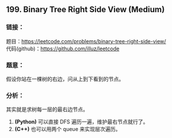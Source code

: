 ## 199. Binary Tree Right Side View (Medium)

### **链接**：
题目：https://leetcode.com/problems/binary-tree-right-side-view/  
代码(github)：https://github.com/illuz/leetcode

### **题意**：

假设你站在一棵树的右边，问从上到下看到的节点。

### **分析**：

其实就是求树每一层的最右边节点。  

1. **(Python)** 可以直接 DFS 遍历一遍，维护最右节点就行了。
2. **(C++)** 也可以用两个 queue 来实现层次遍历。

